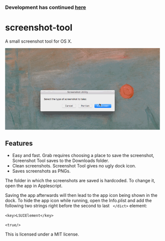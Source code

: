 ### Development has continued [here](https://github.com/linusbobcat/Screenshot-Utility)

# screenshot-tool

A small screenshot tool for OS X.

![](https://github.com/cozycatfish/screenshot-tool/raw/master/desktop.gif)

## Features

- Easy and fast. Grab requires choosing a place to save the screenshot, Screenshot Tool saves to the Downloads folder.
- Clean screenshots. Screenshot Tool gives no ugly dock icon.
- Saves screenshots as PNGs.

The folder in which the screenshots are saved is hardcoded. To change it, open the app in Applescript.

Saving the app afterwards will then lead to the app icon being shown in the dock. To hide the app icon while running, open the Info.plist and add the following two strings right before the second to last ` </dict>` element:

`<key>LSUIElement</key>`

`<true/>`

This is licensed under a MIT license.
